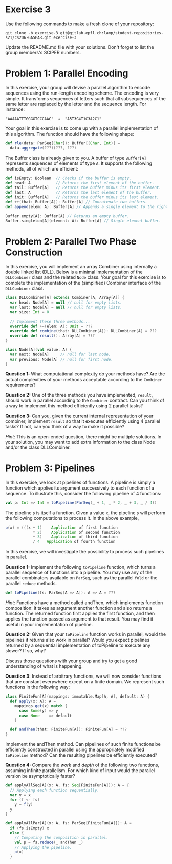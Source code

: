 # Exercise 3

Use the following commands to make a fresh clone of your repository:

```
git clone -b exercise-3 git@gitlab.epfl.ch:lamp/student-repositories-s21/cs206-GASPAR.git exercise-3
```

Update the README.md file with your solutions. Don't forget to list the group members's SCIPER numbers.

# Problem 1: Parallel Encoding

In this exercise, your group will devise a parallel algorithm to encode sequences using the run-length encoding scheme. The encoding is very simple. It transforms sequences of letters such that all subsequences of the same letter are replaced by the letter and the sequence length. For instance:

```
"AAAAATTTGGGGTCCCAAC"  ⇒  "A5T3G4T1C3A2C1"
```

Your goal in this exercise is to come up with a parallel implementation of this algorithm. The function should have the following shape:

```scala
def rle(data: ParSeq[Char]): Buffer[(Char, Int)] =
  data.aggregate(???)(???, ???)
```

The Buffer class is already given to you. A buffer of type `Buffer[A]` represents sequences of elements of type `A`. It supports the following methods, all of which are efficient:

```scala
def isEmpty: Boolean  // Checks if the buffer is empty.
def head: A           // Returns the first element of the buffer.
def tail: Buffer[A]   // Returns the buffer minus its first element.
def last: A           // Returns the last element of the buffer.
def init: Buffer[A]   // Returns the buffer minus its last element.
def ++(that: Buffer[A]): Buffer[A] // Concatenate two buffers.
def append(elem: A): Buffer[A] // Appends a single element to the right.

Buffer.empty[A]: Buffer[A] // Returns an empty buffer.
Buffer.singleton[A](element: A): Buffer[A] // Single element buffer.
```

# Problem 2: Parallel Two Phase Construction

In this exercise, you will implement an array Combiner using internally a double linked list (DLL). Below is a minimal implementation of the `DLLCombiner` class and the related `Node` class. Your goal for this exercise is to complete the implementation of the (simplified) Combiner interface of the `DLLCombiner` class.

```scala
class DLLCombiner[A] extends Combiner[A, Array[A]] {
  var head: Node[A] = null // null for empty lists.
  var last: Node[A] = null // null for empty lists.
  var size: Int = 0

  // Implement these three methods...
  override def +=(elem: A): Unit = ???
  override def combine(that: DLLCombiner[A]): DLLCombiner[A] = ???
  override def result(): Array[A] = ???
}

class Node[A](val value: A) {
  var next: Node[A]     // null for last node.
  var previous: Node[A] // null for first node.
}
```

**Question 1:** What computational complexity do your methods have? Are the actual complexities of your methods acceptable according to the `Combiner` requirements?

**Question 2:** One of the three methods you have implemented, `result`, should work in parallel according to the `Combiner` contract. Can you think of a way to implement this method efficiently using 2 parallel tasks?

**Question 3:** Can you, given the current internal representation of your combiner, implement `result` so that it executes efficiently using 4 parallel tasks? If not, can you think of a way to make it possible?

*Hint:* This is an open-ended question, there might be multiple solutions. In your solution, you may want to add extra information to the class Node and/or the class DLLCombiner.

# Problem 3: Pipelines

In this exercise, we look at pipelines of functions. A pipeline is simply a function which applies its argument successively to each function of a sequence. To illustrate this, consider the following pipeline of 4 functions:

```scala
val p: Int => Int = toPipeline(ParSeq(_ + 1, _ * 2, _ + 3, _ / 4))
```

The pipeline `p` is itself a function. Given a value `x`, the pipeline `p` will perform the following computations to process it. In the above example,

```scala
p(x) = (((x + 1)    Application of first function
            * 2)    Application of second function
            + 3)    Application of third function
            / 4   Application of fourth function
```

In this exercise, we will investigate the possibility to process such pipelines in parallel.

**Question 1:** Implement the following `toPipeline` function, which turns a parallel sequence of functions into a pipeline. You may use any of the parallel combinators available on `ParSeq`, such as the parallel `fold` or the parallel `reduce` methods.

```scala
def toPipeline(fs: ParSeq[A => A]): A => A = ???
```

*Hint:* Functions have a method called andThen, which implements function composition: it takes as argument another function and also returns a function. The returned function first applies the first function, and then applies the function passed as argument to that result. You may find it useful in your implementation of pipeline.

**Question 2:** Given that your `toPipeline` function works in parallel, would the pipelines it returns also work in parallel? Would you expect pipelines returned by a sequential implementation of toPipeline to execute any slower? If so, why?

Discuss those questions with your group and try to get a good understanding of what is happening.

**Question 3:** Instead of arbitrary functions, we will now consider functions that are constant everywhere except on a finite domain. We represent such functions in the following way:

```scala
class FiniteFun[A](mappings: immutable.Map[A, A], default: A) {
  def apply(x: A): A =
    mappings.get(x) match {
      case Some(y) => y
      case None    => default
    }

  def andThen(that: FiniteFun[A]): FiniteFun[A] = ???
}
```

Implement the andThen method. Can pipelines of such finite functions be efficiently constructed in parallel using the appropriately modified `toPipeline` method? Can the resulting pipelines be efficiently executed?

**Question 4:** Compare the *work* and *depth* of the following two functions, assuming infinite parallelism. For which kind of input would the parallel version be asymptotically faster?

```scala
def applyAllSeq[A](x: A, fs: Seq[FiniteFun[A]]): A = {
  // Applying each function sequentially.
  var y = x
  for (f <- fs)
    y = f(y)
  y
}

def applyAllPar[A](x: A, fs: ParSeq[FiniteFun[A]]): A =
  if (fs.isEmpty) x
  else {
    // Computing the composition in parallel.
    val p = fs.reduce(_ andThen _)
    // Applying the pipeline.
    p(x)
  }
```
